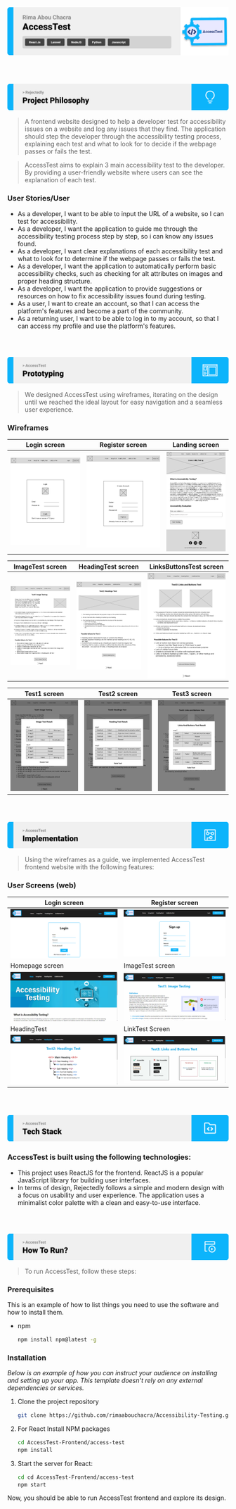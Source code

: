 <img src="./readme/title1.svg" />

<br><br>

<!-- project philosophy -->
<img src="./readme/title2.svg"/>

> A frontend website designed to help a developer test for accessibility issues on a website and log any issues that they find. The application should step the developer through the accessibility testing process, explaining each test and what to look for to decide if the webpage passes or fails the test.

>
> AccessTest aims to explain 3 main accessibility test to the developer. By providing a user-friendly website where users can see the explanation of each test.

### User Stories/User

- As a developer, I want to be able to input the URL of a website, so I can test for accessibility.
- As a developer, I want the application to guide me through the accessibility testing process step by step, so i can know any issues found.
- As a developer, I want clear explanations of each accessibility test and what to look for to determine if the webpage passes or fails the test.
- As a developer, I want the application to automatically perform basic accessibility checks, such as checking for alt attributes on images and proper heading structure.
- As a developer, I want the application to provide suggestions or resources on how to fix accessibility issues found during testing.
- As a user, I want to create an account, so that I can access the platform's features and become a part of the community.
- As a returning user, I want to be able to log in to my account, so that I can access my profile and use the platform's features.


<br><br>

<!-- Prototyping -->
<img src="./readme/title3.svg"/>

> We designed AccessTest using wireframes, iterating on the design until we reached the ideal layout for easy navigation and a seamless user experience.

### Wireframes
| Login screen  | Register screen |  Landing screen |
| ---| ---| ---|
| ![Landing](./readme/demo/Login-page.png) | ![fsdaf](./readme/demo/Signup-page.png) | ![fsdaf](./readme/demo/Homepage.png) |

| ImageTest screen  | HeadingTest screen |  LinksButtonsTest screen |
| ---| ---| ---|
| ![Landing](./readme/demo/ImageTest.png) | ![fsdaf](./readme/demo/HeadingsTest.png) | ![fsdaf](./readme/demo/Links&Buttons-Test.png) |

| Test1 screen  | Test2 screen |  Test3 screen |
| ---| ---| ---|
| ![Landing](./readme/demo/Test1.png) | ![fsdaf](./readme/demo/Test2.png) | ![fsdaf](./readme/demo/Test3.png) |

<br><br>

<!-- Implementation -->
<img src="./readme/title4.svg"/>

> Using the wireframes  as a guide, we implemented AccessTest frontend website with the following features:

### User Screens (web)
| Login screen  | Register screen 
| ---| ---| 
| ![fsdaf](./readme/demo/login.PNG) | ![fsdaf](./readme/demo/Signup.PNG) |
| Homepage screen | ImageTest screen |
![fsdaf](./readme/demo/HomePage.gif) | ![fsdaf](./readme/demo/ImageTest.gif) |
| HeadingTest | LinkTest Screen 
| ![Landing](./readme/demo/HeadingTest.gif) | ![fsdaf](./readme/demo/LinkTest.gif)


<br><br>

<!-- Tech stack -->
<img src="./readme/title5.svg"/>

###  AccessTest is built using the following technologies:

- This project uses ReactJS for the frontend. ReactJS is a popular JavaScript library for building user interfaces.
- In terms of design, Rejectedly follows a simple and modern design with a focus on usability and user experience. The application uses a minimalist color palette with a clean and easy-to-use interface.

<br><br>

<!-- How to run -->
<img src="./readme/title6.svg"/>

> To run AccessTest, follow these steps:

### Prerequisites

This is an example of how to list things you need to use the software and how to install them.
* npm
  ```sh
  npm install npm@latest -g
  ```

### Installation

_Below is an example of how you can instruct your audience on installing and setting up your app. This template doesn't rely on any external dependencies or services._

1. Clone the project repository
   ```sh
   git clone https://github.com/rimaabouchacra/Accessibility-Testing.git
   ```
3. For React Install NPM packages
   ```sh
   cd AccessTest-Frontend/access-test
   npm install
   ```

4. Start the server for React:

   ```sh
   cd cd AccessTest-Frontend/access-test
   npm start
   
   ```    
   

Now, you should be able to run AccessTest frontend and explore its design.